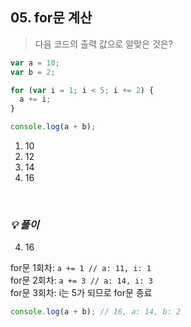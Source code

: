 ## 05. for문 계산

> 다음 코드의 출력 값으로 알맞은 것은?

```js
var a = 10;
var b = 2;

for (var i = 1; i < 5; i += 2) {
  a += i;
}

console.log(a + b);
```

1. 10
2. 12
3. 14
4. 16

<br>

### _💡 풀이_

4. 16
   <br>

for문 1회차: `a += 1 // a: 11, i: 1` <br>
for문 2회차: `a += 3 // a: 14, i: 3` <br>
for문 3회차: i는 5가 되므로 for문 종료 <br>

```js
console.log(a + b); // 16, a: 14, b: 2
```
